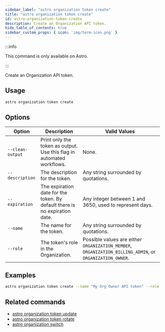 ```yaml
---
sidebar_label: "astro organization token create"
title: "astro organization token create"
id: astro-organization-token-create
description: Create an Organization API token.
hide_table_of_contents: true
sidebar_custom_props: { icon: 'img/term-icon.png' }
---
```


:::info

This command is only available on Astro.

:::

Create an Organization API token.

## Usage

```sh
astro organization token create
```

## Options

| Option           | Description                                                                | Valid Values                                                                                             |
| ---------------- | -------------------------------------------------------------------------- | -------------------------------------------------------------------------------------------------------- |
| `--clean-output` | Print only the token as output. Use this flag in automated workflows.      | None.                                                                                                     |
| `--description`  | The description for the token.                                              | Any string surrounded by quotations.                                                                      |
| `--expiration`   | The expiration date for the token. By default there is no expiration date. | Any integer between 1 and 3650, used to represent days.                                                   |
| `--name`         | The name for the token.                                                    | Any string surrounded by quotations.                                                                      |
| `--role`         | The token's role in the Organization.                                      | Possible values are either `ORGANIZATION_MEMBER`, `ORGANIZATION_BILLING_ADMIN`, or `ORGANIZATION_OWNER`. |

## Examples

```sh
astro organization token create --name "My Org Owner API token" --role ORGANIZATION OWNER
```

## Related commands

- [astro organization token update](cli/astro-organization-token-update.md)
- [astro organization token rotate](cli/astro-organization-token-rotate.md)
- [astro organization switch](cli/astro-organization-switch.md)